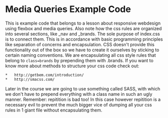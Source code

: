 # Media Queries Example Code

This is example code that belongs to a lesson about responsive webdesign using flexbox and media queries. Also note how the css rules are organized into several sections, like _nav and _brands. The sole purpose of index.css is to connect them. This is in accordance with basic programming principles like separation of concerns and encapsulation. CSS doesn't provide this functionality out of the box so we have to create it ourselves by sticking to certain naming conventions. We are encapsulating all css style rules that belong to `class=brands` by prepending them with .brands. If you want to know more about methods to structure your css code check out:

    *   http://getbem.com/introduction/
    *   http://smacss.com/

Later in the course we are going to use something called SASS, with which we don't have to prepend everything with a class name in such an ugly manner. Remember: repitition is bad too! In this case however repitition is a necessary evil to prevent the much bigger vice of dumping all your css rules in 1 giant file without encapsulating them.